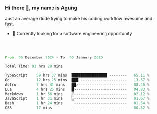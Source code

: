 ### Hi there 👋, my name is Agung
Just an average dude trying to make his coding workflow awesome and fast.

<!--
**agungfir98/agungfir98** is a ✨ _special_ ✨ repository because its `README.md` (this file) appears on your GitHub profile.
-->

- 🔭 Currently looking for a software engineering opportunity
<br/>
<br/>
<!--START_SECTION:waka-->

```rust
From: 06 December 2024 - To: 05 January 2025

Total Time: 91 hrs 20 mins

TypeScript    59 hrs 37 mins  ████████████████ --------   65.11 %
Go            12 hrs 25 mins  ███ ---------------------   13.57 %
Astro         7 hrs 44 mins   ██>----------------------   08.45 %
Lua           4 hrs 25 mins   █>-----------------------   04.83 %
Markdown      1 hr 56 mins    ░------------------------   02.12 %
JavaScript    1 hr 31 mins    ░------------------------   01.67 %
Bash          1 hr 24 mins     ------------------------   01.54 %
CSS           17 mins         -------------------------   00.32 %
```

<!--END_SECTION:waka-->
